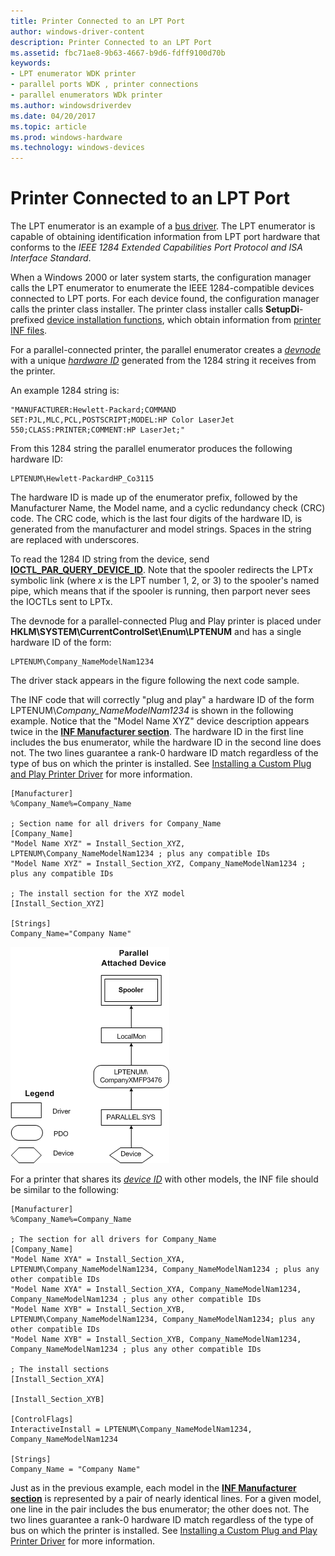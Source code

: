 ```yaml
---
title: Printer Connected to an LPT Port
author: windows-driver-content
description: Printer Connected to an LPT Port
ms.assetid: fbc71ae8-9b63-4667-b9d6-fdff9100d70b
keywords:
- LPT enumerator WDK printer
- parallel ports WDK , printer connections
- parallel enumerators WDk printer
ms.author: windowsdriverdev
ms.date: 04/20/2017
ms.topic: article
ms.prod: windows-hardware
ms.technology: windows-devices
---
```


# Printer Connected to an LPT Port





The LPT enumerator is an example of a [bus driver](https://msdn.microsoft.com/library/windows/hardware/ff540704). The LPT enumerator is capable of obtaining identification information from LPT port hardware that conforms to the *IEEE 1284 Extended Capabilities Port Protocol and ISA Interface Standard*.

When a Windows 2000 or later system starts, the configuration manager calls the LPT enumerator to enumerate the IEEE 1284-compatible devices connected to LPT ports. For each device found, the configuration manager calls the printer class installer. The printer class installer calls **SetupDi**-prefixed [device installation functions](https://msdn.microsoft.com/library/windows/hardware/ff541299), which obtain information from [printer INF files](printer-inf-files.md).

For a parallel-connected printer, the parallel enumerator creates a [*devnode*](https://msdn.microsoft.com/library/windows/hardware/ff556277#wdkgloss-devnode) with a unique [*hardware ID*](https://msdn.microsoft.com/library/windows/hardware/ff556288#wdkgloss-hardware-id) generated from the 1284 string it receives from the printer.

An example 1284 string is:

```
"MANUFACTURER:Hewlett-Packard;COMMAND SET:PJL,MLC,PCL,POSTSCRIPT;MODEL:HP Color LaserJet 550;CLASS:PRINTER;COMMENT:HP LaserJet;"
```

From this 1284 string the parallel enumerator produces the following hardware ID:

```
LPTENUM\Hewlett-PackardHP_Co3115
```

The hardware ID is made up of the enumerator prefix, followed by the Manufacturer Name, the Model name, and a cyclic redundancy check (CRC) code. The CRC code, which is the last four digits of the hardware ID, is generated from the manufacturer and model strings. Spaces in the string are replaced with underscores.

To read the 1284 ID string from the device, send [**IOCTL\_PAR\_QUERY\_DEVICE\_ID**](https://msdn.microsoft.com/library/windows/hardware/ff544076). Note that the spooler redirects the LPT*x* symbolic link (where *x* is the LPT number 1, 2, or 3) to the spooler's named pipe, which means that if the spooler is running, then parport never sees the IOCTLs sent to LPTx.

The devnode for a parallel-connected Plug and Play printer is placed under **HKLM\\SYSTEM\\CurrentControlSet\\Enum\\LPTENUM** and has a single hardware ID of the form:

```
LPTENUM\Company_NameModelNam1234
```

The driver stack appears in the figure following the next code sample.

The INF code that will correctly "plug and play" a hardware ID of the form LPTENUM\\*Company\_NameModelNam1234* is shown in the following example. Notice that the "Model Name XYZ" device description appears twice in the [**INF Manufacturer section**](https://msdn.microsoft.com/library/windows/hardware/ff547454). The hardware ID in the first line includes the bus enumerator, while the hardware ID in the second line does not. The two lines guarantee a rank-0 hardware ID match regardless of the type of bus on which the printer is installed. See [Installing a Custom Plug and Play Printer Driver](installing-a-custom-plug-and-play-printer-driver.md) for more information.

```
[Manufacturer]
%Company_Name%=Company_Name

; Section name for all drivers for Company_Name
[Company_Name]
"Model Name XYZ" = Install_Section_XYZ, LPTENUM\Company_NameModelNam1234 ; plus any compatible IDs
"Model Name XYZ" = Install_Section_XYZ, Company_NameModelNam1234 ; plus any compatible IDs

; The install section for the XYZ model
[Install_Section_XYZ]

[Strings]
Company_Name="Company Name"
```

![plug and play for parallel port printers](images/pnppar01.png)

For a printer that shares its [*device ID*](https://msdn.microsoft.com/library/windows/hardware/ff556277#wdkgloss-device-id) with other models, the INF file should be similar to the following:

```
[Manufacturer]
%Company_Name%=Company_Name

; The section for all drivers for Company_Name
[Company_Name]
"Model Name XYA" = Install_Section_XYA, LPTENUM\Company_NameModelNam1234, Company_NameModelNam1234 ; plus any other compatible IDs
"Model Name XYA" = Install_Section_XYA, Company_NameModelNam1234, Company_NameModelNam1234 ; plus any other compatible IDs
"Model Name XYB" = Install_Section_XYB, LPTENUM\Company_NameModelNam1234, Company_NameModelNam1234; plus any other compatible IDs
"Model Name XYB" = Install_Section_XYB, Company_NameModelNam1234, Company_NameModelNam1234 ; plus any other compatible IDs

; The install sections
[Install_Section_XYA]

[Install_Section_XYB]

[ControlFlags]
InteractiveInstall = LPTENUM\Company_NameModelNam1234, Company_NameModelNam1234

[Strings]
Company_Name = "Company Name"
```

Just as in the previous example, each model in the [**INF Manufacturer section**](https://msdn.microsoft.com/library/windows/hardware/ff547454) is represented by a pair of nearly identical lines. For a given model, one line in the pair includes the bus enumerator; the other does not. The two lines guarantee a rank-0 hardware ID match regardless of the type of bus on which the printer is installed. See [Installing a Custom Plug and Play Printer Driver](installing-a-custom-plug-and-play-printer-driver.md) for more information.

 

 




